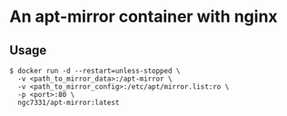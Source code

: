 # An apt-mirror container with nginx
## Usage
```
$ docker run -d --restart=unless-stopped \
  -v <path_to_mirror_data>:/apt-mirror \
  -v <path_to_mirror_config>:/etc/apt/mirror.list:ro \
  -p <port>:80 \
  ngc7331/apt-mirror:latest
```
